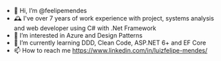 - 👋 Hi, I’m @feelipemendes
- 🕰️ I've over 7 years of work experience with project, systems analysis and web developer using C# with .Net Framework
- 👀 I’m interested in Azure and Design Patterns
- 🌱 I’m currently learning DDD, Clean Code, ASP.NET 6+ and EF Core
- 📫 How to reach me https://www.linkedin.com/in/luizfelipe-mendes/

<!---
feelipemendes/feelipemendes is a ✨ special ✨ repository because its `README.md` (this file) appears on your GitHub profile.
You can click the Preview link to take a look at your changes.
--->
